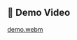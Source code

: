 ## 🎥 Demo Video 
[demo.webm](https://github.com/user-attachments/assets/e7623414-c92c-4b21-8d4f-b9b4d5aaafaf)


